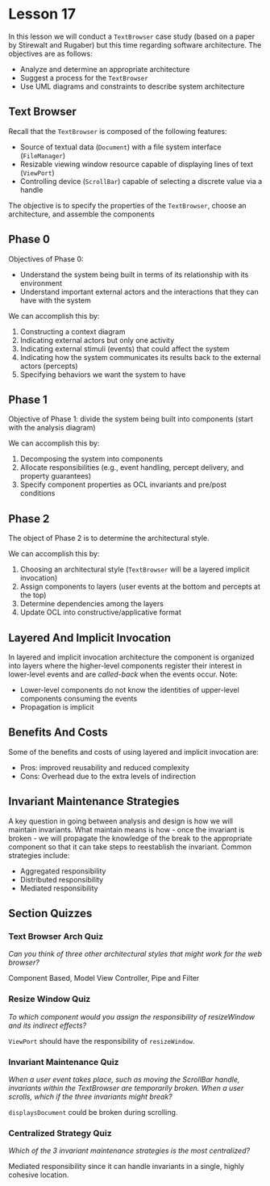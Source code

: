# Lesson 17

In this lesson we will conduct a `TextBrowser` case study (based on a paper by Stirewalt and Rugaber) but this time regarding software architecture. The objectives are as follows:

- Analyze and determine an appropriate architecture
- Suggest a process for the `TextBrowser`
- Use UML diagrams and constraints to describe system architecture

## Text Browser

Recall that the `TextBrowser` is composed of the following features:

- Source of textual data (`Document`) with a file system interface (`FileManager`)
- Resizable viewing window resource capable of displaying lines of text (`ViewPort`)
- Controlling device (`ScrollBar`) capable of selecting a discrete value via a handle

The objective is to specify the properties of the `TextBrowser`, choose an architecture, and assemble the components

## Phase 0

Objectives of Phase 0:

- Understand the system being built in terms of its relationship with its environment
- Understand important external actors and the interactions that they can have with the system

We can accomplish this by:

1. Constructing a context diagram
2. Indicating external actors but only one activity
3. Indicating external stimuli (events) that could affect the system
4. Indicating how the system communicates its results back to the external actors (percepts)
5. Specifying behaviors we want the system to have

## Phase 1

Objective of Phase 1: divide the system being built into components (start with the analysis diagram)

We can accomplish this by:

1. Decomposing the system into components
2. Allocate responsibilities (e.g., event handling, percept delivery, and property guarantees)
3. Specify component properties as OCL invariants and pre/post conditions

## Phase 2

The object of Phase 2 is to determine the architectural style.

We can accomplish this by:

1. Choosing an architectural style (`TextBrowser` will be a layered implicit invocation)
2. Assign components to layers (user events at the bottom and percepts at the top)
3. Determine dependencies among the layers
4. Update OCL into constructive/applicative format

## Layered And Implicit Invocation

In layered and implicit invocation architecture the component is organized into layers where the higher-level components register their interest in lower-level events and are _called-back_ when the events occur. Note:

- Lower-level components do not know the identities of upper-level components consuming the events
- Propagation is implicit

## Benefits And Costs

Some of the benefits and costs of using layered and implicit invocation are:

- Pros: improved reusability and reduced complexity
- Cons: Overhead due to the extra levels of indirection

## Invariant Maintenance Strategies

A key question in going between analysis and design is how we will maintain invariants. What maintain means is how - once the invariant is broken - we will propagate the knowledge of the break to the appropriate component so that it can take steps to reestablish the invariant. Common strategies include:

- Aggregated responsibility
- Distributed responsibility
- Mediated responsibility

## Section Quizzes

### Text Browser Arch Quiz

_Can you think of three other architectural styles that might work for the web browser?_

Component Based, Model View Controller, Pipe and Filter

### Resize Window Quiz

_To which component would you assign the responsibility of resizeWindow and its indirect effects?_

`ViewPort` should have the responsibility of `resizeWindow`.

### Invariant Maintenance Quiz

_When a user event takes place, such as moving the ScrollBar handle, invariants within the TextBrowser are temporarily broken. When a user scrolls, which if the three invariants might break?_

`displaysDocument` could be broken during scrolling.

### Centralized Strategy Quiz

_Which of the 3 invariant maintenance strategies is the most centralized?_

Mediated responsibility since it can handle invariants in a single, highly cohesive location.
